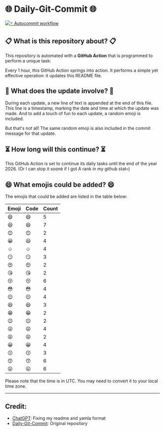 # 🌐 Daily-Git-Commit 🌐

[![🃏 Autocommit workflow](https://github.com/kleqing/git-auto-commit/actions/workflows/main.yaml/badge.svg?event=check_run)](https://github.com/kleqing/git-auto-commit/actions/workflows/main.yaml)

## 📋 What is this repository about? 📋

This repository is automated with a **GitHub Action** that is programmed to perform a unique task:

Every 1 hour, this GitHub Action springs into action. It performs a simple yet effective operation: it updates this README file.

## 🔄 What does the update involve? 🔄

During each update, a new line of text is appended at the end of this file. This line is a timestamp, marking the date and time at which the update was made. And to add a touch of fun to each update, a random emoji is included.

But that's not all! The same random emoji is also included in the commit message for that update.

## ⏳ How long will this continue? ⏳

This GitHub Action is set to continue its daily tasks until the end of the year 2026. (Or I can stop it soonẻ if I got A rank in my github stat💀)

## 😄 What emojis could be added? 😄

The emojis that could be added are listed in the table below:

| Emoji | Code | Count |
| --- | --- | --- |
| 😄 | :smile: | 5 |
| 😆 | :laughing: | 7 |
| 😊 | :blush: | 2 |
| 😀 | :smiley: | 4 |
| ☺️ | :relaxed: | 4 |
| 😏 | :smirk: | 3 |
| 😍 | :heart_eyes: | 2 |
| 😘 | :kissing_heart: | 2 |
| 😚 | :kissing_closed_eyes: | 6 |
| 😳 | :flushed: | 4 |
| 😌 | :relieved: | 4 |
| 😆 | :satisfied: | 3 |
| 😁 | :grin: | 2 |
| 😉 | :wink: | 2 |
| 😜 | :stuck_out_tongue_winking_eye: | 4 |
| 😝 | :stuck_out_tongue_closed_eyes: | 2 |
| 😀 | :grinning: | 4 |
| 😗 | :kissing: | 3 |
| 😙 | :kissing_smiling_eyes: | 6 |
| 😛 | :stuck_out_tongue: | 6 |

Please note that the time is in UTC. You may need to convert it to your local time zone.

---

## Credit:

- [ChatGPT](chatgpt.com): Fixing my readme and yamla format
- [Daily-Git-Commit](https://github.com/diegomarty/daily-git-commit): Original repository

